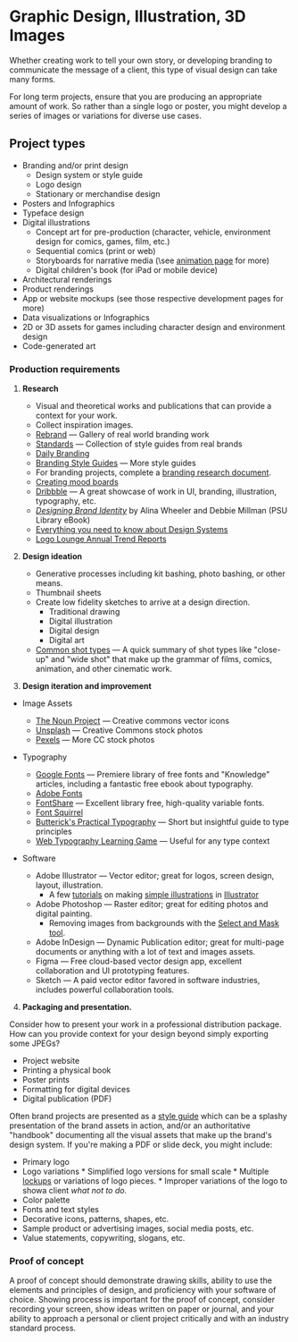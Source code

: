 # Graphic Design, Illustration, 3D Images

Whether creating work to tell your own story, or developing branding to communicate the message of a client, this type of visual design can take many forms. 

For long term projects, ensure that you are producing an appropriate amount of work. So rather than a single logo or poster, you might develop a series of images or variations for diverse use cases. 

## Project types

* Branding and/or print design
  * Design system or style guide
  * Logo design
  * Stationary or merchandise design
* Posters and Infographics
* Typeface design
* Digital illustrations
  * Concept art for pre-production \(character, vehicle, environment design for comics, games, film, etc.\)
  * Sequential comics \(print or web\)
  * Storyboards for narrative media \(\see [animation page](/animation.md) for more)
  * Digital children's book \(for iPad or mobile device\)
* Architectural renderings
* Product renderings
* App or website mockups \(see those respective development pages for more\)
* Data visualizations or Infographics
* 2D or 3D assets for games including character design and environment design
* Code-generated art


### Production requirements

1. **Research**
   * Visual and theoretical works and publications that can provide a context for your work. 
   * Collect inspiration images.
    * [Rebrand](https://www.rebrand.gallery/) — Gallery of real world branding work
    * [Standards](https://standards.site/examples/?s=03) — Collection of style guides from real brands
    * [Daily Branding](https://www.dailybranding.co/)
    * [Branding Style Guides](https://brandingstyleguides.com/) — More style guides
   * For branding projects, complete a [branding research document](/branding-research-doc.md).
   * [Creating mood boards](https://www.linkedin.com/learning/developing-a-mood-board/welcome?u=76811570)
   * [Dribbble](https://dribbble.com/) — A great showcase of work in UI, branding, illustration, typography, etc.
   * [*Designing Brand Identity*](https://ebookcentral.proquest.com/lib/pensu/reader.action?docID=5014629) by Alina Wheeler and Debbie Millman \(PSU Library eBook\)
   * [Everything you need to know about Design Systems](https://uxdesign.cc/everything-you-need-to-know-about-design-systems-54b109851969)
   * [Logo Lounge Annual Trend Reports](https://www.logolounge.com/trend-reports)

2. **Design ideation**
   * Generative processes including kit bashing, photo bashing, or other means.
   * Thumbnail sheets
   * Create low fidelity sketches to arrive at a design direction.
     * Traditional drawing
     * Digital illustration
     * Digital design
     * Digital art
   * [Common shot types](https://www.studiobinder.com/blog/ultimate-guide-to-camera-shots/) — A quick summary of shot types like "close-up" and "wide shot" that make up the grammar of films, comics, animation, and other cinematic work.

3. **Design iteration and improvement**

  * Image Assets
    * [The Noun Project](https://thenounproject.com/) — Creative commons vector icons
    * [Unsplash](https://unsplash.com/) — Creative Commons stock photos
    * [Pexels](https://www.pexels.com/) — More CC stock photos
  * Typography
    * [Google Fonts](https://fonts.google.com/) — Premiere library of free fonts and "Knowledge" articles, including a fantastic free ebook about typography.
    * [Adobe Fonts](https://fonts.adobe.com/)
    * [FontShare](https://www.fontshare.com/) — Excellent library free, high-quality variable fonts.
    * [Font Squirrel](https://www.fontsquirrel.com/)
    * [Butterick's Practical Typography](https://practicaltypography.com/) — Short but insightful guide to type principles
    * [Web Typography Learning Game](https://betterwebtype.com/triangle/) — Useful for any type context

  * Software 
    * Adobe Illustrator — Vector editor; great for logos, screen design, layout, illustration.
      * A few [tutorials](https://www.youtube.com/watch?v=3IF5wqpSflk) on making [simple illustrations](https://www.youtube.com/watch?v=QfnTG27rGCU) in [Illustrator](https://www.youtube.com/watch?v=8WQH5ksCpwc)
    * Adobe Photoshop — Raster editor; great for editing photos and digital painting.
      * Removing images from backgrounds with the [Select and Mask tool](https://www.youtube.com/watch?v=j3gnMlHGg-I).
    * Adobe InDesign — Dynamic Publication editor; great for multi-page documents or anything with a lot of text and images 
    assets. 
    * Figma — Free cloud-based vector design app, excellent collaboration and UI prototyping features. 
    * Sketch — A paid vector editor favored in software industries, includes powerful collaboration tools. 
 
  

4. **Packaging and presentation.** 

  Consider how to present your work in a professional distribution package. How can you provide context for your design beyond simply exporting some JPEGs?
   * Project website
   * Printing a physical book
   * Poster prints
   * Formatting for digital devices
   * Digital publication \(PDF\)

   Often brand projects are presented as a [style guide](https://brandingstyleguides.com/) which can be a splashy presentation of the brand assets in action, and/or an authoritative "handbook" documenting all the visual assets that make up the brand's design system. If you're making a PDF or slide deck, you might include:

   * Primary logo
   * Logo variations
    * Simplified logo versions for small scale 
    * Multiple [lockups](https://designtlc.com/what-is-the-difference-between-a-logotype-logomark-and-logo-lockup/) or variations of logo pieces. 
    * Improper variations of the logo to showa client *what not to do.*
   * Color palette
   * Fonts and text styles
   * Decorative icons, patterns, shapes, etc. 
   * Sample product or advertising images, social media posts, etc.
   * Value statements, copywriting, slogans, etc. 


### Proof of concept

A proof of concept should demonstrate drawing skills, ability to use the elements and principles of design, and proficiency with your software of choice. Showing process is important for the proof of concept, consider recording your screen, show ideas written on paper or journal, and your ability to approach a personal or client project critically and with an industry standard process.


